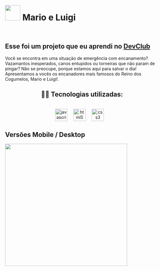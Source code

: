 <h1> <img src="https://github.com/tiagomdr/Projeto-Mario/blob/master/img/icon.png?raw=true" width="50px"> Mario e Luigi </h1>
<br>
<h2>Esse foi um projeto que eu aprendi no <a href="https://rodolfomori.com.br/devclub">DevClub</a></h2>
<P>Você se encontra em uma situação de emergência com encanamento? Vazamantos inesperados, canos entupidos
                ou
                torneiras que não param de pingar? Não se preocupe, porque estamos aqui para salvar o dia! Apresentamos
                a
                vocês
                os encanadores mais famosos do Reino dos Cogumelos, Mario e Luigi!.</P>
<h2 align="center">🧑‍💻 Tecnologias utilizadas:</h2>             
<br>   
<div align="center">
  <img src="https://cdn.jsdelivr.net/gh/devicons/devicon/icons/javascript/javascript-original.svg" height="40" alt="javascript logo"  />
  <img width="12" />
  <img src="https://cdn.jsdelivr.net/gh/devicons/devicon/icons/html5/html5-original.svg" height="40" alt="html5 logo"  />
  <img width="12" />
  <img src="https://cdn.jsdelivr.net/gh/devicons/devicon/icons/css3/css3-original.svg" height="40" alt="css3 logo"  />
  <img width="12" />
</div>

  <h2>Versões Mobile / Desktop </h2>
<p > <img src="https://imgur.com/UPqamvN.png" width="400px" style="display-inline-block"> </p>
